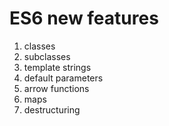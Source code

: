 # ES6 new features
1. classes
2. subclasses
3. template strings
4. default parameters
5. arrow functions
6. maps
7. destructuring

